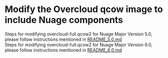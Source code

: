 #  Modify the Overcloud qcow image to include Nuage components   

Steps for modifying overcloud-full.qcow2 for Nuage Major Version 5.0, please follow instructions mentioned in [README_5.0.md](README_5.0.md)   
Steps for modifying overcloud-full.qcow2 for Nuage Major Version 6.0, please follow instructions mentioned in [README_6.0.md](README_6.0.md)   
